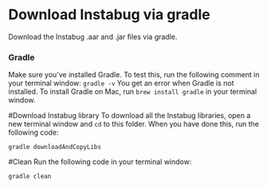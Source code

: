 # Download Instabug via gradle

Download the Instabug .aar and .jar files via gradle.

### Gradle
Make sure you've installed Gradle. To test this, run the following comment in your terminal window:
```gradle -v```
You get an error when Gradle is not installed. To install Gradle on Mac, run ```brew install gradle``` in your terminal window.

#Download Instabug library
To download all the Instabug libraries, open a new terminal window and ```cd``` to this folder. When you have done this, run the following code:

	gradle downloadAndCopyLibs

#Clean
Run the following code in your terminal window:

	gradle clean